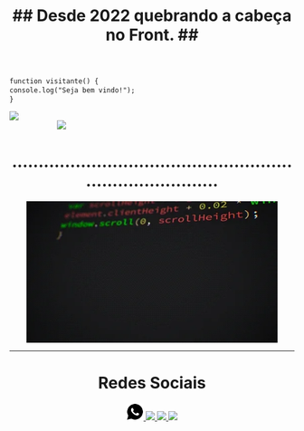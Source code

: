 <header>
  <h1 align="center">## Desde 2022 quebrando a cabeça no Front. ##</h1>
</header>  


  ```
function visitante() {
  console.log("Seja bem vindo!");
}
```


<div>
  
  <img align="left" width="350em" height="auto" src="https://github-readme-stats.vercel.app/api?username=theRamosDev&show_icons=true&theme=chartreuse-dark&include_all_commits=true&count_private=true"/>
  <img align="right" width="420em" height="auto" src="https://github-readme-stats.vercel.app/api/top-langs/?username=theRamosDev&layout=compact&langs_count=16&theme=chartreuse-dark"/>
</div>


<div  align="center"> 
  <div style="display:block">
    <br>
    <h1>..............................................................................</h1>
    <img align="center" height="250" alt="coding-time" src="giphy.webp">
      <hr>   

    
  
  <h1 align="center">Redes Sociais</h1>
    <a href = "mailto: work.luigi.fonseca@gmail.com">
      <img width="30" src="icons8-whatsapp-100.png">
    </a>
    <a href = "https://www.linkedin.com/in/luigi-gottardello-fonseca-44651a205/">
      <img width="25" src="linkedin.svg">
    </a>
    <a href = "https://www.youtube.com/channel/UCd5Ivcm28R1C3fCQKbOx2cg">
      <img width="35" src="youtube.svg">
    </a>
    <a href = "https://www.instagram.com/devparadev/">
      <img width="25" src="instagram.png">
    </a>
</div>
  
